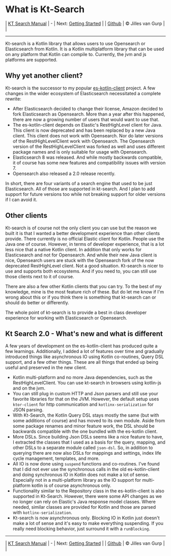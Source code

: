 # What is Kt-Search 

| [KT Search Manual](README.md) | - | Next: [Getting Started](GettingStarted.md) |
| [Github](https://github.com/jillesvangurp/kt-search) | &copy; Jilles van Gurp |  |

---                

Kt-search is a Kotlin library that allows users to use Opensearch or Elasticsearch from Kotlin. It is a Kotlin multiplatform library that can be used on any platform that Kotlin can compile to. Currently, the jvm and js platforms are supported. 

## Why yet another client?

Kt-search is the successor to my popular [es-kotlin-client](https://github.com/jillesvangurp/es-kotlin-client) project. A few changes in the wider ecosystem of Elasticsearch necessitated a complete rewrite:

- After Elasticsearch decided to change their license, Amazon decided to fork Elasticsearch as Opensearch. More than a year after this happened, there are now a growing number of users that would want to use that.
- The es-kotlin-client depends on Elastic's RestHighLevel client for Java. This client is now deprecated and has been replaced by a new Java client. This client does not work with Opensearch. Nor do later versions of the RestHighLevelClient work with Opensearch. The Opensearch version of the RestHighLevelClient was forked as well and uses different package names and is only suitable for usage with Opensearch.
- Elasticsearch 8 was released. And while mostly backwards compatible, it of course has some new features and compatibility issues with version 7.
- Opensearch also released a 2.0 release recently.

In short, there are four variants of a search engine that used to be just Elasticsearch. All of those are supported in kt-search. And I plan to add support for future versions too while not breaking support for older versions if I can avoid it. 

## Other clients

Kt-search is of course not the only client you can use but the reason we built it is that I wanted a better development experience than other clients
provide. There currently is no official Elastic client for Kotlin. People use the Java one of course. However, in terms of developer experience,
that is a lot less nice that a native Kotlin client. In addition that only works for Elasticsearch and not for Opensearch. And while their 
new Java client is nice, Opensearch users are stuck with the Opensearch fork of the now deprecated RestHighLevel client. Not a good situation. 
Kt-search is nicer to use and supports both ecosystems. And if you need to, you can still use those clients next to it of course.

There are also a few other Kotlin clients that you can try. To the best of my knowledge, mine is the most feature rich of these. 
But do let me know if I'm wrong about this or if you think there is something that kt-search can or should do better or differently.

The whole point of kt-search is to provide a best in class developer experience for working with Elasticsearch or Opensearch.

## Kt Search 2.0 - What's new and what is different

A few years of development on the es-kotlin-client has produced quite a few learnings. Additionally, I added a lot of features over time and gradually introduced things like asynchronous IO using Kotlin co-routines, Query DSL support, and a few other things. These are all things that ended up being useful and preserved in the new client.

- Kotlin multi-platform and no more Java dependencies, such as the RestHighLevelClient. You can use kt-search in browsers using kotlin-js and on the jvm.
- You can still plug in custom HTTP and Json parsers and still use your favorite libraries for that on the JVM. However, the default setup uses `ktor-client` for http communication and `kotlinx-serialization` for JSON parsing.
- With Kt-Search, the Kotlin Query DSL stays mostly the same (but with some additions of course) and has moved to its own module. Aside from some package renames and minor feature work, the DSL should be backwards compatible with the one bundled with the es-kotlin client.
- More DSLs. Since building Json DSLs seems like a nice feature to have, I extracted the classes that I used as a basis for the query, mapping, and other DSLs to a separate module called `json-dsl`. So, in addition to querying there are now also DSLs for mappings and settings, index life cycle management, templates, and more.
- All IO is now done using `suspend` functions and co-routines. I've found that I did not ever use the synchronous calls in the old es-kotlin-client and doing synchronous IO in Kotlin does not make a lot of sense. Especially not in a multi-platform library as the IO support for multi-platform kotlin is of course asynchronous only.
- Functionality similar to the Repository class in the es-kotlin-client is also supported in Kt-Search. However, there were some API changes as we no longer can rely on Elastic's Java response model classes. Where needed, similar classes are provided for Kotlin and those are parsed with `kotlinx-serialization`.
- Kt-search is now asynchronous only. Blocking IO in Kotlin just doesn't make a lot of sense and it's easy to make everything suspending. If you really need blocking behavior, just surround it with a `runBlocking`.



---

| [KT Search Manual](README.md) | - | Next: [Getting Started](GettingStarted.md) |
| [Github](https://github.com/jillesvangurp/kt-search) | &copy; Jilles van Gurp |  |